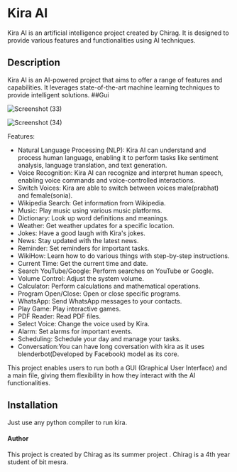 # Kira AI

Kira AI is an artificial intelligence project created by Chirag. It is designed to provide various features and functionalities using AI techniques.

## Description

Kira AI is an AI-powered project that aims to offer a range of features and capabilities. It leverages state-of-the-art machine learning techniques to provide intelligent solutions.
##Gui

![Screenshot (33)](https://github.com/Chiragk79/Kira-2.0/assets/77737036/ead430aa-8dd4-4724-b994-3d1b0de534e3)



![Screenshot (34)](https://github.com/Chiragk79/Kira-2.0/assets/77737036/9dd27267-d4d0-4f5b-86e5-c1aac9c38dcd)



Features:
- Natural Language Processing (NLP): Kira AI can understand and process human language, enabling it to perform tasks like sentiment analysis, language translation, and text generation.
- Voice Recognition: Kira AI can recognize and interpret human speech, enabling voice commands and voice-controlled interactions.
- Switch Voices: Kira are able to switch between voices male(prabhat) and female(sonia).
- Wikipedia Search: Get information from Wikipedia.
- Music: Play music using various music platforms.
- Dictionary: Look up word definitions and meanings.
- Weather: Get weather updates for a specific location.
- Jokes: Have a good laugh with Kira's jokes.
- News: Stay updated with the latest news.
- Reminder: Set reminders for important tasks.
- WikiHow: Learn how to do various things with step-by-step instructions.
- Current Time: Get the current time and date.
- Search YouTube/Google: Perform searches on YouTube or Google.
- Volume Control: Adjust the system volume.
- Calculator: Perform calculations and mathematical operations.
- Program Open/Close: Open or close specific programs.
- WhatsApp: Send WhatsApp messages to your contacts.
- Play Game: Play interactive games.
- PDF Reader: Read PDF files.
- Select Voice: Change the voice used by Kira.
- Alarm: Set alarms for important events.
- Scheduling: Schedule your day and manage your tasks.
- Conversation:You can have long coversation with kira as it uses blenderbot(Developed by Facebook) model as its core.

This project enables users to run both a GUI (Graphical User Interface) and a main file, giving them flexibility in how they interact with the AI functionalities.

## Installation

Just use any python compiler to run kira.

#### Author

This project is created by Chirag as its summer project . Chirag is a 4th year student of bit mesra.
